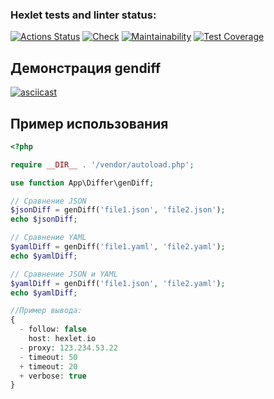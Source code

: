 ### Hexlet tests and linter status:
[![Actions Status](https://github.com/tsoyvit/php-project-48/actions/workflows/hexlet-check.yml/badge.svg)](https://github.com/tsoyvit/php-project-48/actions)
[![Check](https://github.com/tsoyvit/php-project-48/actions/workflows/check.yml/badge.svg)](https://github.com/tsoyvit/php-project-48/actions/workflows/check.yml)
[![Maintainability](https://api.codeclimate.com/v1/badges/00ddf00092642a675397/maintainability)](https://codeclimate.com/github/tsoyvit/php-project-48/maintainability)
[![Test Coverage](https://api.codeclimate.com/v1/badges/00ddf00092642a675397/test_coverage)](https://codeclimate.com/github/tsoyvit/php-project-48/test_coverage)
## Демонстрация gendiff
[![asciicast](https://asciinema.org/a/5TCLc7vlqcW0kE8hzmvXKRwnu.svg)](https://asciinema.org/a/5TCLc7vlqcW0kE8hzmvXKRwnu)

## Пример использования

```php
<?php

require __DIR__ . '/vendor/autoload.php';

use function App\Differ\genDiff;

// Сравнение JSON
$jsonDiff = genDiff('file1.json', 'file2.json');
echo $jsonDiff;

// Сравнение YAML
$yamlDiff = genDiff('file1.yaml', 'file2.yaml');
echo $yamlDiff;

// Сравнение JSON и YAML
$yamlDiff = genDiff('file1.json', 'file2.yaml');
echo $yamlDiff;

//Пример вывода:
{
  - follow: false
    host: hexlet.io
  - proxy: 123.234.53.22
  - timeout: 50
  + timeout: 20
  + verbose: true
}